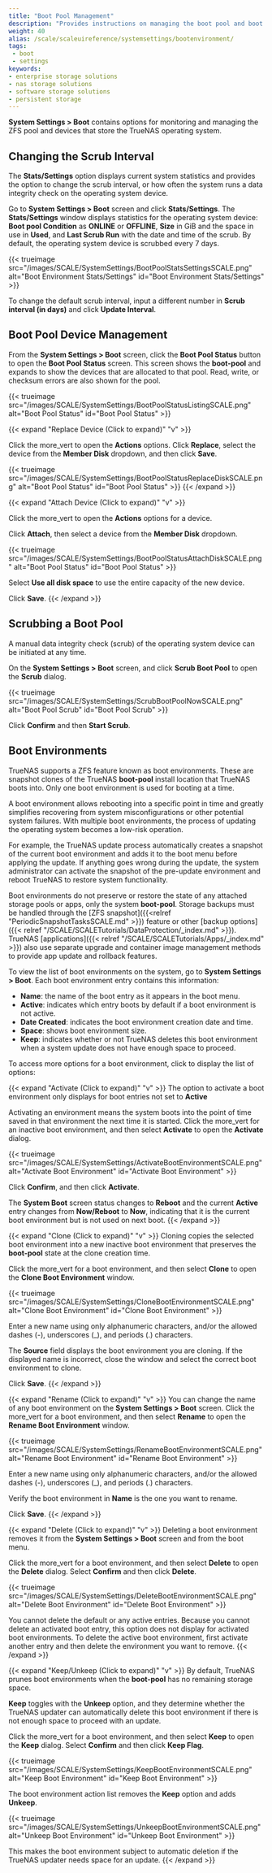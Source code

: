 ```yaml
---
title: "Boot Pool Management"
description: "Provides instructions on managing the boot pool and boot environments in SCALE."
weight: 40
alias: /scale/scaleuireference/systemsettings/bootenvironment/
tags:
 - boot
 - settings
keywords:
- enterprise storage solutions
- nas storage solutions
- software storage solutions
- persistent storage
---
```


**System Settings > Boot** contains options for monitoring and managing the ZFS pool and devices that store the TrueNAS operating system.

## Changing the Scrub Interval
The **Stats/Settings** option displays current system statistics and provides the option to change the scrub interval, or how often the system runs a data integrity check on the operating system device.

Go to **System Settings > Boot** screen and click **Stats/Settings**.
The **Stats/Settings** window displays statistics for the operating system device: **Boot pool Condition** as **ONLINE** or **OFFLINE**, **Size** in GiB and the space in use in **Used**, and **Last Scrub Run** with the date and time of the scrub.
By default, the operating system device is scrubbed every 7 days.

{{< trueimage src="/images/SCALE/SystemSettings/BootPoolStatsSettingsSCALE.png" alt="Boot Environment Stats/Settings" id="Boot Environment Stats/Settings" >}}

To change the default scrub interval, input a different number in **Scrub interval (in days)** and click **Update Interval**.

## Boot Pool Device Management

From the **System Settings > Boot** screen, click the **Boot Pool Status** button to open the **Boot Pool Status** screen.
This screen shows the **boot-pool** and expands to show the devices that are allocated to that pool.
Read, write, or checksum errors are also shown for the pool.

{{< trueimage src="/images/SCALE/SystemSettings/BootPoolStatusListingSCALE.png" alt="Boot Pool Status" id="Boot Pool Status" >}}

{{< expand "Replace Device (Click to expand)" "v" >}}

Click the <span class="material-icons">more_vert</span> to open the **Actions** options.
Click **Replace**, select the device from the **Member Disk** dropdown, and then click **Save**.

{{< trueimage src="/images/SCALE/SystemSettings/BootPoolStatusReplaceDiskSCALE.png" alt="Boot Pool Status" id="Boot Pool Status" >}}
{{< /expand >}}

{{< expand "Attach Device (Click to expand)" "v" >}}

Click the <span class="material-icons">more_vert</span> to open the **Actions** options for a device.

Click **Attach**, then select a device from the **Member Disk** dropdown.

{{< trueimage src="/images/SCALE/SystemSettings/BootPoolStatusAttachDiskSCALE.png" alt="Boot Pool Status" id="Boot Pool Status" >}}

Select **Use all disk space** to use the entire capacity of the new device.

Click **Save**.
{{< /expand >}}

## Scrubbing a Boot Pool
A manual data integrity check (scrub) of the operating system device can be initiated at any time.

On the **System Settings > Boot** screen, and click **Scrub Boot Pool** to open the **Scrub** dialog.

{{< trueimage src="/images/SCALE/SystemSettings/ScrubBootPoolNowSCALE.png" alt="Boot Pool Scrub" id="Boot Pool Scrub" >}}

Click **Confirm** and then **Start Scrub**.

## Boot Environments

TrueNAS supports a ZFS feature known as boot environments.
These are snapshot clones of the TrueNAS **boot-pool** install location that TrueNAS boots into.
Only one boot environment is used for booting at a time.

A boot environment allows rebooting into a specific point in time and greatly simplifies recovering from system misconfigurations or other potential system failures.
With multiple boot environments, the process of updating the operating system becomes a low-risk operation.

For example, the TrueNAS update process automatically creates a snapshot of the current boot environment and adds it to the boot menu before applying the update.
If anything goes wrong during the update, the system administrator can activate the snapshot of the pre-update environment and reboot TrueNAS to restore system functionality.

Boot environments do not preserve or restore the state of any attached storage pools or apps, only the system **boot-pool**.
Storage backups must be handled through the [ZFS snapshot]({{<relref "PeriodicSnapshotTasksSCALE.md" >}}) feature or other [backup options]({{< relref "/SCALE/SCALETutorials/DataProtection/_index.md" >}}).
TrueNAS [applications]({{< relref "/SCALE/SCALETutorials/Apps/_index.md" >}}) also use separate upgrade and container image management methods to provide app update and rollback features.

To view the list of boot environments on the system, go to **System Settings > Boot**.
Each boot environment entry contains this information:

* **Name**: the name of the boot entry as it appears in the boot menu.
* **Active**: indicates which entry boots by default if a boot environment is not active.
* **Date Created**: indicates the boot environment creation date and time.
* **Space**: shows boot environment size.
* **Keep**: indicates whether or not TrueNAS deletes this boot environment when a system update does not have enough space to proceed.

To access more options for a boot environment, click  <i class="fa fa-ellipsis-v" aria-hidden="true" title="Options"></i> to display the list of options:

{{< expand "Activate (Click to expand)" "v" >}}
The option to activate a boot environment only displays for boot entries not set to **Active**

Activating an environment means the system boots into the point of time saved in that environment the next time it is started.
Click the <span class="material-icons">more_vert</span> for an inactive boot environment, and then select **Activate** to open the **Activate** dialog.

{{< trueimage src="/images/SCALE/SystemSettings/ActivateBootEnvironmentSCALE.png" alt="Activate Boot Environment" id="Activate Boot Environment" >}}

Click **Confirm**, and then click **Activate**.

The **System Boot** screen status changes to **Reboot** and the current **Active** entry changes from **Now/Reboot** to **Now**, indicating that it is the current boot environment but is not used on next boot.
{{< /expand >}}

{{< expand "Clone (Click to expand)" "v" >}}
Cloning copies the selected boot environment into a new inactive boot environment that preserves the **boot-pool** state at the clone creation time.

Click the <span class="material-icons">more_vert</span> for a boot environment, and then select **Clone** to open the **Clone Boot Environment** window.

{{< trueimage src="/images/SCALE/SystemSettings/CloneBootEnvironmentSCALE.png" alt="Clone Boot Environment" id="Clone Boot Environment" >}}

Enter a new name using only alphanumeric characters, and/or the allowed dashes (-), underscores (_), and periods (.) characters.

The **Source** field displays the boot environment you are cloning. If the displayed name is incorrect, close the window and select the correct boot environment to clone.

Click **Save**.
{{< /expand >}}

{{< expand "Rename (Click to expand)" "v" >}}
You can change the name of any boot environment on the **System Settings > Boot** screen.
Click the <span class="material-icons">more_vert</span> for a boot environment, and then select **Rename** to open the **Rename Boot Environment** window.

{{< trueimage src="/images/SCALE/SystemSettings/RenameBootEnvironmentSCALE.png" alt="Rename Boot Environment" id="Rename Boot Environment" >}}

Enter a new name using only alphanumeric characters, and/or the allowed dashes (-), underscores (_), and periods (.) characters.

Verify the boot environment in **Name** is the one you want to rename.

Click **Save**.
{{< /expand >}}

{{< expand "Delete (Click to expand)" "v" >}}
Deleting a boot environment removes it from the **System Settings > Boot** screen and from the boot menu.

Click the <span class="material-icons">more_vert</span> for a boot environment, and then select **Delete** to open the **Delete** dialog.
Select **Confirm** and then click **Delete**.

{{< trueimage src="/images/SCALE/SystemSettings/DeleteBootEnvironmentSCALE.png" alt="Delete Boot Environment" id="Delete Boot Environment" >}}

You cannot delete the default or any active entries.
Because you cannot delete an activated boot entry, this option does not display for activated boot environments.
To delete the active boot environment, first activate another entry and then delete the environment you want to remove.
{{< /expand >}}

{{< expand "Keep/Unkeep (Click to expand)" "v" >}}
By default, TrueNAS prunes boot environments when the **boot-pool** has no remaining storage space.

**Keep** toggles with the **Unkeep** option, and they determine whether the TrueNAS updater can automatically delete this boot environment if there is not enough space to proceed with an update.

Click the <span class="material-icons">more_vert</span> for a boot environment, and then select **Keep** to open the **Keep** dialog.
Select **Confirm** and then click **Keep Flag**.

{{< trueimage src="/images/SCALE/SystemSettings/KeepBootEnvironmentSCALE.png" alt="Keep Boot Environment" id="Keep Boot Environment" >}}

The boot environment action list removes the **Keep** option and adds **Unkeep**.

{{< trueimage src="/images/SCALE/SystemSettings/UnkeepBootEnvironmentSCALE.png" alt="Unkeep Boot Environment" id="Unkeep Boot Environment" >}}

This makes the boot environment subject to automatic deletion if the TrueNAS updater needs space for an update.
{{< /expand >}}

